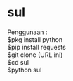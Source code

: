 # sul
Penggunaan : \
$pkg install python\
$pip install requests\
$git clone (URL ini)\
$cd sul\
$python sul
